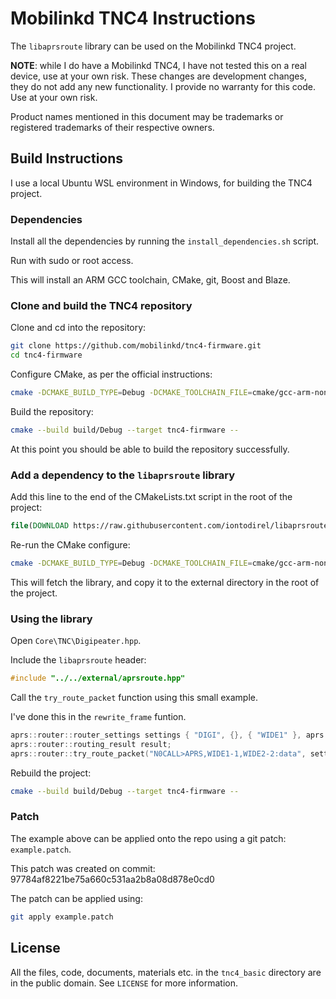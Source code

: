 # Mobilinkd TNC4 Instructions

The `libaprsroute` library can be used on the Mobilinkd TNC4 project.

**NOTE**: while I do have a Mobilinkd TNC4, I have not tested this on a real device, use at your own risk. These changes are development changes, they do not add any new functionality. I provide no warranty for this code. Use at your own risk.

Product names mentioned in this document may be trademarks or registered trademarks of their respective owners.

## Build Instructions

I use a local Ubuntu WSL environment in Windows, for building the TNC4 project.

### Dependencies

Install all the dependencies by running the `install_dependencies.sh` script. 

Run with sudo or root access.

This will install an ARM GCC toolchain, CMake, git, Boost and Blaze.

### Clone and build the TNC4 repository

Clone and cd into the repository:

``` bash
git clone https://github.com/mobilinkd/tnc4-firmware.git
cd tnc4-firmware
```

Configure CMake, as per the official instructions:

``` bash
cmake -DCMAKE_BUILD_TYPE=Debug -DCMAKE_TOOLCHAIN_FILE=cmake/gcc-arm-none-eabi.cmake -S. -Bbuild/Debug -G Ninja
```

Build the repository:

``` bash
cmake --build build/Debug --target tnc4-firmware --
```

At this point you should be able to build the repository successfully.

### Add a dependency to the `libaprsroute` library

Add this line to the end of the CMakeLists.txt script in the root of the project:

``` cmake
file(DOWNLOAD https://raw.githubusercontent.com/iontodirel/libaprsroute/main/aprsroute.hpp ${CMAKE_SOURCE_DIR}/external/aprsroute.hpp)
```

Re-run the CMake configure:

``` bash
cmake -DCMAKE_BUILD_TYPE=Debug -DCMAKE_TOOLCHAIN_FILE=cmake/gcc-arm-none-eabi.cmake -S. -Bbuild/Debug -G Ninja
```

This will fetch the library, and copy it to the external directory in the root of the project.

### Using the library

Open `Core\TNC\Digipeater.hpp`.

Include the `libaprsroute` header:

``` cpp
#include "../../external/aprsroute.hpp"
```

Call the `try_route_packet` function using this small example.

I've done this in the `rewrite_frame` funtion.

``` cpp
aprs::router::router_settings settings { "DIGI", {}, { "WIDE1" }, aprs::router::routing_option::none, true };
aprs::router::routing_result result;        
aprs::router::try_route_packet("N0CALL>APRS,WIDE1-1,WIDE2-2:data", settings, result);
```

Rebuild the project:

``` bash
cmake --build build/Debug --target tnc4-firmware --
```

### Patch

The example above can be applied onto the repo using a git patch: `example.patch`.

This patch was created on commit: 97784af8221be75a660c531aa2b8a08d878e0cd0

The patch can be applied using:

``` bash
git apply example.patch
```

## License

All the files, code, documents, materials etc. in the `tnc4_basic` directory are in the public domain. See `LICENSE` for more information.
